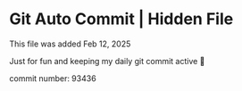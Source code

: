 # Git Auto Commit | Hidden File

This file was added Feb 12, 2025

Just for fun and keeping my daily git commit active 🤪

commit number: 93436
